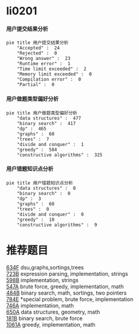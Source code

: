 # li0201

<!-- tabs:start -->



#### **用户提交结果分析**

```mermaid
pie title 用户提交结果分析
    "Accepted" :  24
    "Rejected" :  0
    "Wrong answer" :  23
    "Runtime error" :  1
    "Time limit exceeded" :  2
    "Memory limit exceeded" :  0
    "Compilation error" :  0
    "Partial" :  0
```

#### **用户做题类型偏好分析**

```mermaid
pie title 用户做题类型偏好分析
    "data structures" :  477
    "binary search" :  417
    "dp" :  465
    "graphs" :  60
    "trees" :  7
    "divide and conquer" :  1
    "greedy" :  584
    "constructive algorithms" :  325
```
#### **用户错题知识点分析**

```mermaid
pie title 用户错题知识点分析
    "data structures" :  0
    "binary search" :  0
    "dp" :  3
    "graphs" :  60
    "trees" :  0
    "divide and conquer" :  0
    "greedy" :  10
    "constructive algorithms" :  9
```



<!-- tabs:end -->
# 推荐题目
[634F](https://codeforces.com/contest/634/problem/F)		dsu,graphs,sortings,trees		  
[723B](https://codeforces.com/contest/723/problem/B)		expression parsing,
                        implementation,
                        strings		  
[598B](https://codeforces.com/contest/598/problem/B)		implementation,
                        strings		  
[547A](https://codeforces.com/contest/547/problem/A)		brute force,
                        greedy,
                        implementation,
                        math		  
[484B](https://codeforces.com/contest/484/problem/B)		binary search,
                        math,
                        sortings,
                        two pointers		  
[784E](https://codeforces.com/contest/784/problem/E)		*special problem,
                        brute force,
                        implementation		  
[746A](https://codeforces.com/contest/746/problem/A)		implementation,
                        math		  
[650A](https://codeforces.com/contest/650/problem/A)		data structures,
                        geometry,
                        math		  
[181B](https://codeforces.com/contest/181/problem/B)		binary search,
                        brute force		  
[1061A](https://codeforces.com/contest/1061/problem/A)		greedy,
                        implementation,
                        math		  
